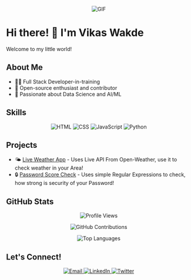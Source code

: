 <!-- Add a cool banner or header image -->
<p align="center">
  <img src="https://github.com/vikaswakde/FreeCodeCamp-Practice-Projects/assets/110342308/7003806a-69f3-4512-b1ca-502a29f3785a" alt="GIF">
</p>

# Hi there! 👋 I'm Vikas Wakde

Welcome to my little world! 

## About Me

- 👨‍💻 Full Stack Developer-in-training
- 🌟 Open-source enthusiast and contributor
- 🚀 Passionate about Data Science and AI/ML

## Skills

<p align="center">
  <img src="https://img.shields.io/badge/HTML-Expert-orange?style=flat-square&logo=html5" alt="HTML">
  <img src="https://img.shields.io/badge/CSS-Expert-blue?style=flat-square&logo=css3" alt="CSS">
  <img src="https://img.shields.io/badge/JavaScript-Intermediate-yellow?style=flat-square&logo=javascript" alt="JavaScript">
  <img src="https://img.shields.io/badge/Python-Learning-brightgreen?style=flat-square&logo=python" alt="Python">
</p>

## Projects

- 🌤️ [Live Weather App](https://github.com/vikaswakde/live-weather-app) - Uses Live API From Open-Weather, use it to check weather in your Area!
- 🔒 [Password Score Check](https://github.com/vikaswakde/live-weather-app) - Uses simple Regular Expressions to check, how strong is security of your Password!

## GitHub Stats

<p align="center">
  <img src="https://komarev.com/ghpvc/?username=vikaswakde" alt="Profile Views">
</p>

<p align="center">
  <img src="https://github-readme-stats.vercel.app/api?username=vikaswakde&show_icons=true&count_private=true&hide=stars&theme=dark" alt="GitHub Contributions">
</p>

<p align="center">
  <img src="https://github-readme-stats.vercel.app/api/top-langs/?username=vikaswakde&layout=compact&theme=dark" alt="Top Languages">
</p>

## Let's Connect!

<p align="center">
  <a href="mailto:vikaswakdepc@gmail.com">
    <img src="https://img.shields.io/badge/Email-vikaswakdepc%40gmail.com-red?style=flat-square&logo=gmail" alt="Email">
  </a>
  <a href="https://www.linkedin.com/in/vikas-wakde-a7b1b6227/">
    <img src="https://img.shields.io/badge/LinkedIn-Vikas%20Wakde-blue?style=flat-square&logo=linkedin" alt="LinkedIn">
  </a>
  <a href="https://twitter.com/vikaswakdeos">
    <img src="https://img.shields.io/badge/Twitter-vikaswakdeos-blue?style=flat-square&logo=twitter" alt="Twitter">
  </a>
</p>
